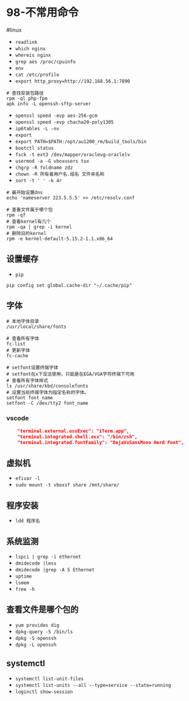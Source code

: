 # 98-不常用命令
#linux 

- `readlink`
- `which nginx`
- `whereis nginx`
- `grep aes /proc/cpuinfo`
- `env`
- `cat /etc/profile`
- `export http_proxy=http://192.168.56.1:7890`

```shell
# 查找安装包路径
rpm -ql php-fpm
apk info -L openssh-sftp-server
```

- `openssl speed -evp aes-256-gcm`
- `openssl speed -evp chacha20-poly1305`
- `ip6tables -L -nv`
- `export`
- `export PATH=$PATH:/opt/au1200_rm/build_tools/bin`
- `bootctl status`
- `fsck -t ext3 /dev/mapper/oraclevg-oraclelv`
- `usermod -a -G vboxusers tux`
- `chgrp -R foldname zdz`
- `chown -R 所有者用户名.组名 文件夹名称`
- `sort -t ' ' -k 4r`

```shell
# 最开始设置dns
echo 'nameserver 223.5.5.5' >> /etc/resolv.conf
```

```shell
# 查看文件属于哪个包
rpm -qf
# 查看kernel有几个
rpm -qa | grep -i kernel
# 删除旧的kernel
rpm -e kernel-default-5.15.2-1.1.x86_64
```

## 设置缓存

- `pip`

```shell
pip config set global.cache-dir "~/.cache/pip"
```

## 字体

```shell
# 本地字体目录
/usr/local/share/fonts

# 查看所有字体
fc-list
# 更新字体
fc-cache

# setfont设置终端字体
# setfont在x下没法使用，只能是在EGA/VGA字符终端下可用
# 查看所有字体样式
ls /usr/share/kbd/consolefonts
# 设置当前终端字体为指定名称的字体。
setfont font_name
setfont -C /dev/tty2 font_name
```

### vscode
```json
    "terminal.external.osxExec": "iTerm.app",
    "terminal.integrated.shell.osx": "/bin/zsh",
    "terminal.integrated.fontFamily": "DejaVuSansMono Nerd Font",
```

## 虚拟机

- `efivar -l`
- `sudo mount -t vboxsf share /mnt/share/`

## 程序安装

- `ldd 程序名`

## 系统监测

- `lspci | grep -i ethernet`
- `dmidecode |less`
- `dmidecode |grep -A 5 Ethernet`
- `uptime`
- `lsmem`
- `free -h`

## 查看文件是哪个包的

- `yum provides dig`
- `dpkg-query -S /bin/ls`
- `dpkg -S openssh`
- `dpkg -L openssh`

## systemctl

- `systemctl list-unit-files`
- `systemctl list-units --all --type=service --state=running`
- `loginctl show-session`